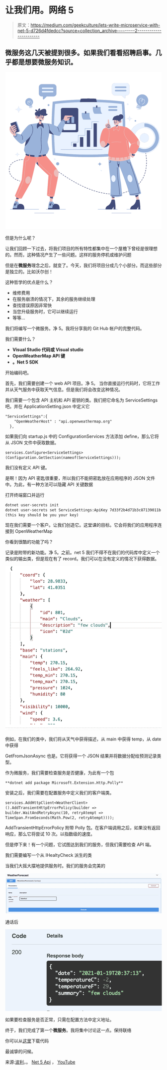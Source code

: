 # 让我们用。网络 5

> 原文：<https://medium.com/geekculture/lets-write-microservice-with-net-5-d726d4fdedcc?source=collection_archive---------2----------------------->

## **微服务**这几天被提到很多。如果我们看看招聘启事。几乎都是想要微服务知识。

![](img/c3f84cd2eb468b962c7d0274a06af250.png)

但是为什么呢？

让我们回顾一下过去，将我们项目的所有特性都集中在一个屋檐下曾经是很理想的。然而，这种情况产生了一些问题。这样的服务停机或维护问题

但是在**微服务**理念之后，就变了。今天，我们将项目分成几个小部分。而这些部分是独立的。比如沃尔创！

这种哲学的优点是什么？

*   维修费用
*   在服务崩溃的情况下，其余的服务继续处理
*   查找错误原因非常快
*   当您升级服务时，它可以继续运行
*   等等…

我们将编写一个微服务。净 5。我将分享我的 Git Hub 帐户的完整代码。

我们需要什么？

*   **Visual Studio 代码或 Visual studio**
*   **OpenWeatherMap API 键**
*   **。Net 5 SDK**

开始编码吧。

首先，我们需要创建一个 web API 项目。净 5。
当你直接运行代码时，它将工作并从天气服务中获取天气信息。但是我们将会改变这种情况。

我们需要一个包含 API 主机和 API 密钥的类。我们把它命名为 ServiceSettings 吧。并在 ApplicationSetting.json 中定义它

```
"ServiceSettings":{
    "OpenWeatherHost" : "api.openweathermap.org"
  },
```

如果我们向 startup.js 中的 ConfigurationServices 方法添加 define，那么它将从 JSON 文件中获取数据。

```
services.Configure<ServiceSettings>(Configuration.GetSection(nameof(ServiceSettings)));
```

我们没有定义 API 键。

是啊！因为 API 密匙很重要，所以我们不能把密匙放在应用程序的 JSON 文件中。为此，有一种方法可以隐藏 API 关键数据

打开终端窗口并运行

```
dotnet user-secrets init
dotnet user-secrets set ServiceSettings:ApiKey 7d33f2b4d71b3c87139011b (this key should be you your key)
```

现在我们需要一个客户。让我们创造它。这堂课的目标。它会将我们的应用程序连接到 OpenWeatherMap

你看到很酷的功能了吗？

记录是附带的新功能。净 5。之前。net 5 我们不得不在我们的代码库中定义一个类似的输出类，但是现在有了 record。我们可以在没有定义的情况下获得数据。

![](img/e4d0016d67dd5d6f5aabebe35179e176.png)

例如，在我们的类中，我们将从天气中获得描述，从 main 中获得 temp，从 date 中获得

GetFromJsonAsync 也是。它将获得一个 JSON 结果并将数据分配给预测记录类型。

作为微服务，我们需要检查服务是否健康，为此有一个包

```
**dotnet add package Microsoft.Extension.Http.Polly**
```

安装之后，我们需要在配置服务中定义我们的客户端类。

```
services.AddHttpClient<WeatherClient>().AddTransientHttpErrorPolicy(builder => builder.WaitAndRetryAsync(10, retryAtempt => TimeSpan.FromSeconds(Math.Pow(2, retryAtempt))));
```

AddTransientHttpErrorPolicy 附带 Polly 包。在客户端调用之后，如果没有返回响应，那么它将尝试 10 次。以指数级的速度。

但是停下来！有一个问题，它试图达到我们的服务，但我们需要检查 API 端。

我们需要编写一个从 IHealtyCheck 派生的类

当我们大摇大摆地提供服务时。我们的服务会完美的

![](img/190f9d6e36537e2c585d5119615de147.png)

通话后

![](img/414e801f3571cb5513b1e6f4a7b014b4.png)

如果要检查服务是否正常，只需在配置方法中定义地址。

终于，我们完成了第一个**微服务**。我将集中讨论这一点。保持联络

你可以从[这里](https://github.com/barkinkizilkaya/NetFiveMicroServis)下载代码

最诚挚的问候。

来源:[波利](https://docs.microsoft.com/tr-tr/dotnet/architecture/microservices/implement-resilient-applications/implement-http-call-retries-exponential-backoff-polly)，。 [Net 5 Api](https://docs.microsoft.com/tr-tr/dotnet/core/dotnet-five) ， [YouTube](https://www.youtube.com/user/jcasalt)
